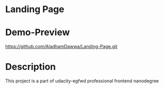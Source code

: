 # Landing Page
# Demo-Preview

https://github.com/AladhamDawwa/Landing-Page.git

# Description

This project is a part of udacity-egfwd professional frontend nanodegree
